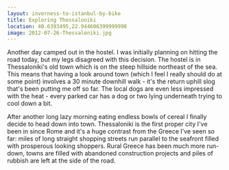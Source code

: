 ```yaml
---
layout: inverness-to-istanbul-by-bike
title: Exploring Thessaloniki
location: 40.6393495,22.944606399999998
image: 2012-07-26-Thessaloniki.jpg
---
```

Another day camped out in the hostel. I was initially planning on hitting the road today, but my legs disagreed with this decision. The hostel is in Thessaloniki's old town which is on the steep hillside northeast of the sea. This means that having a look around town (which I feel I really should do at some point) involves a 30 minute downhill walk - it's the return uphill slog that's been putting me off so far. The local dogs are even less impressed with the heat - every parked car has a dog or two lying underneath trying to cool down a bit.

After another long lazy morning eating endless bowls of cereal I finally decide to head down into town. Thessaloniki is the first proper city I've been in since Rome and it's a huge contrast from the Greece I've seen so far: miles of long straight shopping streets run parallel to the seafront filled with prosperous looking shoppers. Rural Greece has been much more run-down, towns are filled with abandoned construction projects and piles of rubbish are left at the side of the road.